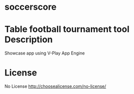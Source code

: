 # soccerscore
Table football tournament tool
Description
===========
Showcase app using V-Play App Engine

License
========
No License
http://choosealicense.com/no-license/

